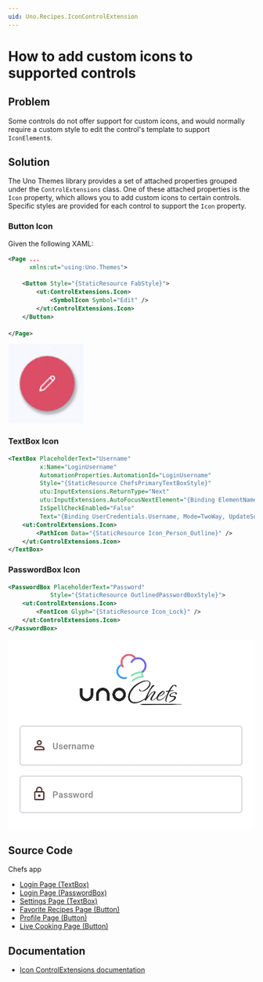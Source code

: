 ```yaml
---
uid: Uno.Recipes.IconControlExtension
---
```


# How to add custom icons to supported controls

## Problem

Some controls do not offer support for custom icons, and would normally require a custom style to edit the control's template to support `IconElement`s.

## Solution

The Uno Themes library provides a set of attached properties grouped under the `ControlExtensions` class. One of these attached properties is the `Icon` property, which allows you to add custom icons to certain controls. Specific styles are provided for each control to support the `Icon` property.

### Button Icon

Given the following XAML:

```xml
<Page ...
      xmlns:ut="using:Uno.Themes">

    <Button Style="{StaticResource FabStyle}">
        <ut:ControlExtensions.Icon>
            <SymbolIcon Symbol="Edit" />
        </ut:ControlExtensions.Icon>
    </Button>

</Page>
```

![FAB with Icon](../assets/fab-icon.png)

### TextBox Icon

```xml
<TextBox PlaceholderText="Username"
         x:Name="LoginUsername"
         AutomationProperties.AutomationId="LoginUsername"
         Style="{StaticResource ChefsPrimaryTextBoxStyle}"
         utu:InputExtensions.ReturnType="Next"
         utu:InputExtensions.AutoFocusNextElement="{Binding ElementName=LoginPassword}"
         IsSpellCheckEnabled="False"
         Text="{Binding UserCredentials.Username, Mode=TwoWay, UpdateSourceTrigger=PropertyChanged}">
    <ut:ControlExtensions.Icon>
        <PathIcon Data="{StaticResource Icon_Person_Outline}" />
    </ut:ControlExtensions.Icon>
</TextBox>
```

### PasswordBox Icon

```xml
<PasswordBox PlaceholderText="Password"
            Style="{StaticResource OutlinedPasswordBoxStyle}">
    <ut:ControlExtensions.Icon>
        <FontIcon Glyph="{StaticResource Icon_Lock}" />
    </ut:ControlExtensions.Icon>
</PasswordBox>
```

![Login Controls with Icon](../assets/login-icon.png)

## Source Code

Chefs app

- [Login Page (TextBox)](https://github.com/unoplatform/uno.chefs/blob/139edc9eab65b322e219efb7572583551c40ad32/Chefs/Views/LoginPage.xaml#L35-L37)
- [Login Page (PasswordBox)](https://github.com/unoplatform/uno.chefs/blob/139edc9eab65b322e219efb7572583551c40ad32/Chefs/Views/LoginPage.xaml#L60-L62)
- [Settings Page (TextBox)](https://github.com/unoplatform/uno.chefs/blob/139edc9eab65b322e219efb7572583551c40ad32/Chefs/Views/SettingsPage.xaml#L49-L52)
- [Favorite Recipes Page (Button)](https://github.com/unoplatform/uno.chefs/blob/139edc9eab65b322e219efb7572583551c40ad32/Chefs/Views/FavoriteRecipesPage.xaml#L57-L60)
- [Profile Page (Button)](https://github.com/unoplatform/uno.chefs/blob/139edc9eab65b322e219efb7572583551c40ad32/Chefs/Views/ProfilePage.xaml#L49-L52)
- [Live Cooking Page (Button)](https://github.com/unoplatform/uno.chefs/blob/139edc9eab65b322e219efb7572583551c40ad32/Chefs/Views/LiveCookingPage.xaml#L233-L235)

## Documentation

- [Icon ControlExtensions documentation](xref:Uno.Themes.Control.Extensions#icon)

